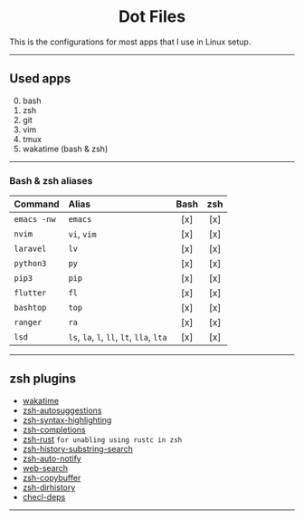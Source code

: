 <h1 align=center>Dot Files</h1>

This is the configurations for most apps that I use in Linux setup.  

---

## Used apps

0. bash
0. zsh
0. git
0. vim
0. tmux
0. wakatime (bash & zsh)

---

### Bash & zsh aliases

|Command      | Alias                                     | Bash | zsh |
|:------------|:------------------------------------------|:----:|:---:|
| `emacs -nw` | `emacs`                                   | [x]  | [x] |
| `nvim`      | `vi`, `vim`                               | [x]  | [x] |
| `laravel`   | `lv`                                      | [x]  | [x] |
| `python3`   | `py`                                      | [x]  | [x] |
| `pip3`      | `pip`                                     | [x]  | [x] |
| `flutter`   | `fl`                                      | [x]  | [x] |
| `bashtop`   | `top`                                     | [x]  | [x] |
| `ranger`    | `ra`                                      | [x]  | [x] |
| `lsd`       | `ls`, `la`, `l`, `ll`, `lt`, `lla`, `lta` | [x]  | [x] |

---

## zsh plugins

- [wakatime](https://github.com/sobolevn/wakatime-zsh-plugin.git)
- [zsh-autosuggestions](https://github.com/zsh-users/zsh-autosuggestions)
- [zsh-syntax-highlighting](https://github.com/zsh-users/zsh-syntax-highlighting)
- [zsh-completions](https://github.com/zsh-users/zsh-completions)
- [zsh-rust](https://github.com/cowboyd/zsh-rust) `for unabling using rustc in zsh`
- [zsh-history-substring-search](https://github.com/zsh-users/zsh-history-substring-search)
- [zsh-auto-notify](https://github.com/MichealAquilina/zsh-auto-notify)
- [web-search](https://github.com/sineto/web-search)
- [zsh-copybuffer](https://github.com/guillaumeboehm/zsh-copybuffer)
- [zsh-dirhistory](https://github.com/shaunsauve/zsh-dirhistory)
- [checl-deps](https://github.com/zpm-zsh/check-deps)

---


